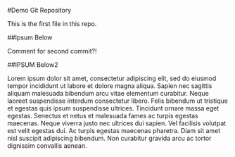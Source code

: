 #Demo Git Repository

This is the first file in this repo.


##Ipsum Below

Comment for second commit?!


##IPSUM Below2

Lorem ipsum dolor sit amet, consectetur adipiscing elit, sed do eiusmod tempor incididunt ut labore et dolore magna aliqua. Sapien nec sagittis aliquam malesuada bibendum arcu vitae elementum curabitur. Neque laoreet suspendisse interdum consectetur libero. Felis bibendum ut tristique et egestas quis ipsum suspendisse ultrices. Tincidunt ornare massa eget egestas. Senectus et netus et malesuada fames ac turpis egestas maecenas. Neque viverra justo nec ultrices dui sapien. Vel facilisis volutpat est velit egestas dui. Ac turpis egestas maecenas pharetra. Diam sit amet nisl suscipit adipiscing bibendum. Non curabitur gravida arcu ac tortor dignissim convallis aenean.

